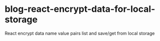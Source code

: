 # blog-react-encrypt-data-for-local-storage
React encrypt data name value pairs list and save/get from local storage 
